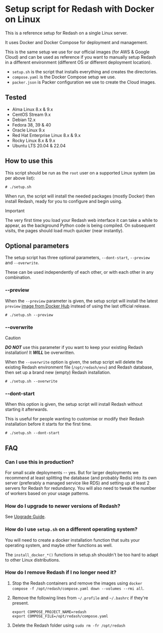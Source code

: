 # Setup script for Redash with Docker on Linux

This is a reference setup for Redash on a single Linux server.

It uses Docker and Docker Compose for deployment and management.

This is the same setup we use for our official images (for AWS & Google Cloud) and can be used as reference if you want
to manually setup Redash in a different environment (different OS or different deployment location).

- `setup.sh` is the script that installs everything and creates the directories.
- `compose.yaml` is the Docker Compose setup we use.
- `packer.json` is Packer configuration we use to create the Cloud images.

## Tested

- Alma Linux 8.x & 9.x
- CentOS Stream 9.x
- Debian 12.x
- Fedora 38, 39 & 40
- Oracle Linux 9.x
- Red Hat Enterprise Linux 8.x & 9.x
- Rocky Linux 8.x & 9.x
- Ubuntu LTS 20.04 & 22.04

## How to use this

This script should be run as the `root` user on a supported Linux system (as per above list):

```
# ./setup.sh
```

When run, the script will install the needed packages (mostly Docker) then install Redash, ready for you to configure
and begin using.

> [!IMPORTANT]
> The very first time you load your Redash web interface it can take a while to appear, as the background Python code
> is being compiled.  On subsequent visits, the pages should load much quicker (near instantly).

## Optional parameters

The setup script has three optional parameters, `--dont-start`, `--preview` and `--overwrite`.

These can be used independently of each other, or with each other in any combination.

### --preview

When the `--preview` parameter is given, the setup script will install the latest `preview`
[image from Docker Hub](https://hub.docker.com/r/redash/redash/tags) instead of using the last official release.

```
# ./setup.sh --preview
```

### --overwrite

> [!CAUTION]
> ***DO NOT*** use this parameter if you want to keep your existing Redash installation!  It ***WILL*** be overwritten.

When the `--overwrite` option is given, the setup script will delete the existing Redash environment file
(`/opt/redash/env`) and Redash database, then set up a brand new (empty) Redash installation.

```
# ./setup.sh --overwrite
```

### --dont-start

When this option is given, the setup script will install Redash without starting it afterwards.

This is useful for people wanting to customise or modify their Redash installation before it starts for the first time.

```
# ./setup.sh --dont-start
```

## FAQ

### Can I use this in production?

For small scale deployments -- yes. But for larger deployments we recommend at least splitting the database (and
probably Redis) into its own server (preferably a managed service like RDS) and setting up at least 2 servers for
Redash for redundancy. You will also need to tweak the number of workers based on your usage patterns.

### How do I upgrade to newer versions of Redash?

See [Upgrade Guide](https://redash.io/help/open-source/admin-guide/how-to-upgrade).

### How do I use `setup.sh` on a different operating system?

You will need to create a docker installation function that suits your operating system, and maybe other functions as
well.

The `install_docker_*()` functions in setup.sh shouldn't be too hard to adapt to other Linux distributions.

### How do I remove Redash if I no longer need it?

1. Stop the Redash containers and remove the images using `docker compose -f /opt/redash/compose.yaml down --volumes --rmi all`.
2. Remove the following lines from `~/.profile` and `~/.bashrc` if they're present.

   ```
   export COMPOSE_PROJECT_NAME=redash
   export COMPOSE_FILE=/opt/redash/compose.yaml
   ```

3. Delete the Redash folder using `sudo rm -fr /opt/redash`
